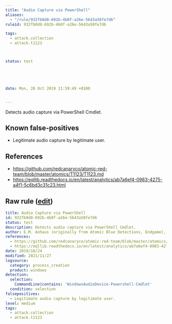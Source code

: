 ```yaml
---
title: "Audio Capture via PowerShell"
aliases:
  - "/rule/932fb0d8-692b-4b0f-a26e-5643a50fe7d6"
ruleid: 932fb0d8-692b-4b0f-a26e-5643a50fe7d6

tags:
  - attack.collection
  - attack.t1123



status: test





date: Mon, 28 Oct 2019 11:59:49 +0100


---
```


Detects audio capture via PowerShell Cmdlet.

<!--more-->


## Known false-positives

* Legitimate audio capture by legitimate user.



## References

* https://github.com/redcanaryco/atomic-red-team/blob/master/atomics/T1123/T1123.md
* https://eqllib.readthedocs.io/en/latest/analytics/ab7a6ef4-0983-4275-a4f1-5c6bd3c31c23.html


## Raw rule ([edit](https://github.com/SigmaHQ/sigma/edit/master/rules/windows/process_creation/proc_creation_win_powershell_audio_capture.yml))
```yaml
title: Audio Capture via PowerShell
id: 932fb0d8-692b-4b0f-a26e-5643a50fe7d6
status: test
description: Detects audio capture via PowerShell Cmdlet.
author: E.M. Anhaus (originally from Atomic Blue Detections, Endgame), oscd.community
references:
  - https://github.com/redcanaryco/atomic-red-team/blob/master/atomics/T1123/T1123.md
  - https://eqllib.readthedocs.io/en/latest/analytics/ab7a6ef4-0983-4275-a4f1-5c6bd3c31c23.html
date: 2019/10/24
modified: 2021/11/27
logsource:
  category: process_creation
  product: windows
detection:
  selection:
    CommandLine|contains: 'WindowsAudioDevice-Powershell-Cmdlet'
  condition: selection
falsepositives:
  - Legitimate audio capture by legitimate user.
level: medium
tags:
  - attack.collection
  - attack.t1123

```
